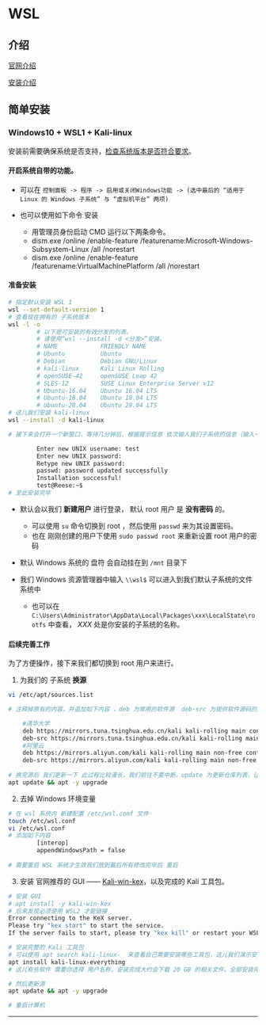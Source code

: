 # WSL



## 介绍

[官网介绍][官网介绍]

[安装介绍][安装介绍]



## 简单安装

### Windows10 + WSL1 + Kali-linux 

安装前需要确保系统是否支持，[检查系统版本是否符合要求][检查系统版本是否符合要求]。

#### 开启系统自带的功能。

-   可以在 `控制面板 -> 程序 -> 启用或关闭Windows功能 -> (选中最后的 “适用于 Linux 的 Windows 子系统” 与 “虚拟机平台” 两项) `


-   也可以使用如下命令 安装
	-   用管理员身份启动 CMD 运行以下两条命令。
	-   dism.exe /online /enable-feature /featurename:Microsoft-Windows-Subsystem-Linux /all /norestart
	-   dism.exe /online /enable-feature /featurename:VirtualMachinePlatform /all /norestart


#### 准备安装

```sh
# 指定默认安装 WSL 1
wsl --set-default-version 1
# 查看现在拥有的 子系统版本
wsl -l -o
        # 以下是可安装的有效分发的列表。
        # 请使用“wsl --install -d <分发>”安装。
        # NAME            FRIENDLY NAME
        # Ubuntu          Ubuntu
        # Debian          Debian GNU/Linux
        # kali-linux      Kali Linux Rolling
        # openSUSE-42     openSUSE Leap 42
        # SLES-12         SUSE Linux Enterprise Server v12
        # Ubuntu-16.04    Ubuntu 16.04 LTS
        # Ubuntu-18.04    Ubuntu 18.04 LTS
        # Ubuntu-20.04    Ubuntu 20.04 LTS
# 这儿我们安装 kali-linux
wsl --install -d kali-linux

# 接下来会打开一个新窗口，等待几分钟后，根据提示信息 依次输入我们子系统的信息（输入一个用户名、密码、再次确认密码），如下：

        Enter new UNIX username: test
        Enter new UNIX password:
        Retype new UNIX password:
        passwd: password updated successfully
        Installation successful!
        test@Reese:~$
# 至此安装完毕
```

-   默认会以我们 **新建用户** 进行登录， 默认 root 用户 是 **没有密码** 的。

    -   可以使用 `su` 命令切换到 root ，然后使用 `passwd` 来为其设置密码。
    -   也在 刚刚创建的用户下使用 `sudo passwd root` 来重新设置 root 用户的密码

-   默认 Windows 系统的 盘符 会自动挂在到 `/mnt` 目录下

-   我们 Windows 资源管理器中输入 `\\wsl$` 可以进入到我们默认子系统的文件系统中

    -   也可以在 `C:\Users\Administrator\AppData\Local\Packages\xxx\LocalState\rootfs` 中查看，  *XXX* 处是你安装的子系统的名称。



#### 后续完善工作

为了方便操作，接下来我们都切换到 root 用户来进行。

1.  为我们的 子系统 **换源**

```sh
vi /etc/apt/sources.list

# 注释掉原有的内容，并追加如下内容 ，deb 为常用的软件源  deb-src 为提供软件源码的源

	#清华大学
    deb https://mirrors.tuna.tsinghua.edu.cn/kali kali-rolling main contrib non-free
	deb-src https://mirrors.tuna.tsinghua.edu.cn/kali kali-rolling main contrib non-free
    #阿里云
    deb https://mirrors.aliyun.com/kali kali-rolling main non-free contrib
    deb-src https://mirrors.aliyun.com/kali kali-rolling main non-free contrib
    
# 换完源后 我们更新一下 此过程比较漫长，我们前往不要中断。update 为更新仓库列表，让apt知道有哪些软件需要更新、upgrade 为更新本地已安装的软件
apt update && apt -y upgrade
```

2.  去掉 Windows 环境变量

```sh
# 在 wsl 系统内 新建配置 /etc/wsl.conf 文件
touch /etc/wsl.conf
vi /etc/wsl.conf
# 添加如下内容
		[interop]
		appendWindowsPath = false
		
# 需要重启 WSL 系统才生效我们放到最后所有修改完毕后 重启    
```

3.  安装 官网推荐的 GUI —— [Kali-win-kex][Kali-win-kex]，以及完成的 Kali 工具包。

```sh
# 安装 GUI
# apt install -y kali-win-kex
# 后来发现必须使用 WSL2 才能链接 
Error connecting to the KeX server.
Please try "kex start" to start the service.
If the server fails to start, please try "kex kill" or restart your WSL2 session and try again.

# 安装完整的 Kali 工具包
# 可以使用 apt search kali-linux-  来查看自己需要安装哪些工具包，这儿我们演示安装全部包。
apt install kali-linux-everything
# 这儿有些软件 需要你选择 用户名称，安装完成大约会下载 20 GB 的相关文件。全部安装完 至少需要半个小时。

# 然后更新源
apt update && apt -y upgrade

# 重启计算机
```













---


[官网介绍]:https://docs.microsoft.com/en-us/windows/wsl/about

[检查系统版本是否符合要求]:https://docs.microsoft.com/en-us/windows/wsl/install-manual#step-2---check-requirements-for-running-wsl-2

[安装介绍]:https://docs.microsoft.com/en-us/windows/wsl/install
[Kali-win-kex]:https://www.kali.org/docs/wsl/win-kex-win/


